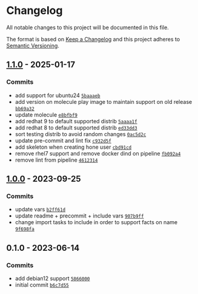 # Changelog

All notable changes to this project will be documented in this file.

The format is based on [Keep a Changelog](https://keepachangelog.com/en/1.0.0/)
and this project adheres to [Semantic Versioning](https://semver.org/spec/v2.0.0.html).

## [1.1.0](https://github.com/lotusnoir/ansible-system_autologin/compare/1.0.0...1.1.0) - 2025-01-17

### Commits

- add support for ubuntu24 [`5baaaeb`](https://github.com/lotusnoir/ansible-system_autologin/commit/5baaaebdf49eab677419e4ee335d4dc98de3cfba)
- add version on molecule play image to maintain support on old release [`bb69a32`](https://github.com/lotusnoir/ansible-system_autologin/commit/bb69a324a07fda6ae6d99ade46599c843ae0c2ae)
- update molecule [`e8bfbf9`](https://github.com/lotusnoir/ansible-system_autologin/commit/e8bfbf940a05c27c6dfa63130f7e6a01d5259ae0)
- add redhat 9 to default supported distrib [`5aaaa1f`](https://github.com/lotusnoir/ansible-system_autologin/commit/5aaaa1f32ac61dd998b33d6a9f07f76ba1374f02)
- add redhat 8 to default supported distrib [`ed33dd3`](https://github.com/lotusnoir/ansible-system_autologin/commit/ed33dd33f5669e25b13aaa50e781af88874bfd39)
- sort testing distrib to avoid random changes [`0ac5d2c`](https://github.com/lotusnoir/ansible-system_autologin/commit/0ac5d2cbcf9d0a58a216549db5e65613ce619724)
- update pre-commit and lint fix [`c932d5f`](https://github.com/lotusnoir/ansible-system_autologin/commit/c932d5fae3172b28a1d1a26eb2daa2d0f45d5a65)
- add skeleton when creating hone user [`cbd91cd`](https://github.com/lotusnoir/ansible-system_autologin/commit/cbd91cd1b36651de9bd60d3dd35a0deb79566080)
- remove rhel7 support and remove docker dind on pipeline [`fb092a4`](https://github.com/lotusnoir/ansible-system_autologin/commit/fb092a4c5a3c1c81d17dd34a196a4bab1b416b4d)
- remove lint from pipeline [`4612314`](https://github.com/lotusnoir/ansible-system_autologin/commit/4612314b1cf514f4542ceb860359bb26f0f63956)

## [1.0.0](https://github.com/lotusnoir/ansible-system_autologin/compare/0.1.0...1.0.0) - 2023-09-25

### Commits

- update vars [`b2ff61d`](https://github.com/lotusnoir/ansible-system_autologin/commit/b2ff61ddeb9c918fe822f7f24620c28250e631b2)
- update readme + precommit + include vars [`907b9ff`](https://github.com/lotusnoir/ansible-system_autologin/commit/907b9ffedc61cc659d5327b42486d2b2cf72ccec)
- change import tasks to include in order to support facts on name [`9f698fa`](https://github.com/lotusnoir/ansible-system_autologin/commit/9f698fadbc62fb67176f61d0ed0bf4f5afffaa78)

## 0.1.0 - 2023-06-14

### Commits

- add debian12 support [`5866000`](https://github.com/lotusnoir/ansible-system_autologin/commit/586600023bd13328fee5e83c01f5d573c9c1b0ff)
- initial commit [`b6c7d55`](https://github.com/lotusnoir/ansible-system_autologin/commit/b6c7d55703315b5cd06178e1e063cc1de59c1b3d)
